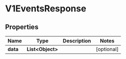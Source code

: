 

# V1EventsResponse


## Properties

Name | Type | Description | Notes
------------ | ------------- | ------------- | -------------
**data** | **List&lt;Object&gt;** |  |  [optional]



